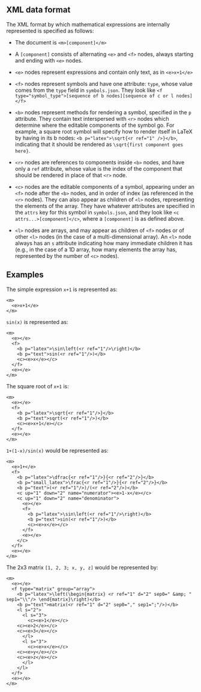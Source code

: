 ## XML data format

The XML format by which mathematical expressions are internally
represented is specified as follows:

* The document is `<m>[component]</m>`

* A `[component]` consists of alternating `<e>` and `<f>` nodes, always
  starting and ending with `<e>` nodes.

* `<e>` nodes represent expressions and contain only text, as in
  `<e>x+1</e>`

* `<f>` nodes represent symbols and have one attribute: `type`, whose
  value comes from the `type` field in `symbols.json`.  They look like
  ```<f type="symbol_type">[sequence of b nodes][sequence of c or l nodes]</f>```

* `<b>` nodes represent methods for rendering a symbol, specified in
  the `p` attribute.  They contain text interspersed with `<r>` nodes
  which determine where the editable components of the symbol go.  For
  example, a square root symbol will specify how to render itself in
  LaTeX by having in its b nodes: `<b p="latex">\sqrt{<r ref="1" />}</b>`,
  indicating that it should be rendered as `\sqrt{first component goes here}`.

* `<r>` nodes are references to components inside `<b>` nodes, and
  have only a `ref` attribute, whose value is the index of the
  component that should be rendered in place of that `<r>` node.

* `<c>` nodes are the editable components of a symbol, appearing under
  an `<f>` node after the `<b>` nodes, and in order of index (as
  referenced in the `<r>` nodes).  They can also appear as children of
  `<l>` nodes, representing the elements of the array.  They have
  whatever attributes are specified in the `attrs` key for this symbol
  in `symbols.json`, and they look like `<c attrs...>[component]</c>`,
  where a `[component]` is as defined above.
  
* `<l>` nodes are arrays, and may appear as children of `<f>` nodes or
  of other `<l>` nodes (in the case of a multi-dimensional array).  An
  `<l>` node always has an `s` attribute indicating how many immediate
  children it has (e.g., in the case of a 1D array, how many elements
  the array has, represented by the number of `<c>` nodes).

## Examples

The simple expression `x+1` is represented as:

```
<m>
  <e>x+1</e>
</m>
```

`sin(x)` is represented as: 

```
<m>
  <e></e>
  <f>
    <b p="latex">\sin\left(<r ref="1"/>\right)</b>
    <b p="text">sin(<r ref="1"/>)</b>
    <c><e>x</e></c>
  </f>
  <e></e>
</m>
```

The square root of `x+1` is:

```
<m>
  <e></e>
  <f>
    <b p="latex">\sqrt{<r ref="1"/>}</b>
    <b p="text">sqrt(<r ref="1"/>)</b>
    <c><e>x+1</e></c>
  </f>
  <e></e>
</m>
```

`1+(1-x)/sin(x)` would be represented as:

```
<m>
  <e>1+</e>
  <f>
    <b p="latex">\dfrac{<r ref="1"/>}{<r ref="2"/>}</b>
    <b p="small_latex">\frac{<r ref="1"/>}{<r ref="2"/>}</b>
    <b p="text">(<r ref="1"/>)/(<r ref="2"/>)</b>
    <c up="1" down="2" name="numerator"><e>1-x</e></c>
    <c up="1" down="2" name="denominator">
      <e></e>
      <f>
        <b p="latex">\sin\left(<r ref="1"/>\right)</b>
        <b p="text">sin(<r ref="1"/>)</b>
        <c><e>x</e></c>
      </f>
      <e></e>
    </c>
  </f>
  <e></e>
</m>
```

The 2x3 matrix `[1, 2, 3; x, y, z]` would be represented by:


```
<m>
  <e></e>
  <f type="matrix" group="array">
    <b p="latex">\left(\begin{matrix} <r ref="1" d="2" sep0=" &amp; " sep1="\\"/> \end{matrix}\right)</b>
    <b p="text">matrix(<r ref="1" d="2" sep0="," sep1=";"/>)</b>
    <l s="2">
      <l s="3">
        <c><e>1</e></c>
	<c><e>2</e></c>
	<c><e>3</e></c>
      </l>
      <l s="3">
        <c><e>x</e></c>
	<c><e>y</e></c>
	<c><e>z</e></c>
      </l>
    </l>
  </f>
  <e></e>
</m>
```
